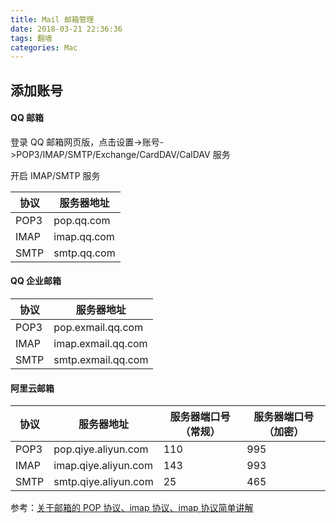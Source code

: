 ```yaml
---
title: Mail 邮箱管理
date: 2018-03-21 22:36:36
tags: 翻墙
categories: Mac
---
```


## 添加账号

#### QQ 邮箱

登录 QQ 邮箱网页版，点击设置->账号->POP3/IMAP/SMTP/Exchange/CardDAV/CalDAV 服务

开启 IMAP/SMTP 服务

| 协议 | 服务器地址  |
| ---- | ----------- |
| POP3 | pop.qq.com  |
| IMAP | imap.qq.com |
| SMTP | smtp.qq.com |

<!-- more -->

#### QQ 企业邮箱

| 协议 | 服务器地址         |
| ---- | ------------------ |
| POP3 | pop.exmail.qq.com  |
| IMAP | imap.exmail.qq.com |
| SMTP | smtp.exmail.qq.com |

#### 阿里云邮箱

| 协议 | 服务器地址           | 服务器端口号（常规） | 服务器端口号（加密） |
| ---- | -------------------- | -------------------- | -------------------- |
| POP3 | pop.qiye.aliyun.com  | 110                  | 995                  |
| IMAP | imap.qiye.aliyun.com | 143                  | 993                  |
| SMTP | smtp.qiye.aliyun.com | 25                   | 465                  |

参考：[关于邮箱的 POP 协议、imap 协议、imap 协议简单讲解](http://blog.51cto.com/7650911/2047585)
